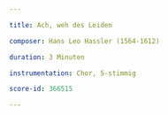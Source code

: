 ```yaml
---

title: Ach, weh des Leiden

composer: Hans Leo Hassler (1564-1612)

duration: 3 Minuten

instrumentation: Chor, 5-stimmig

score-id: 366515

---
```

